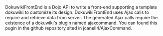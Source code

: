 DokuwikiFrontEnd is a Dojo API to write a front-end supporting a template dokuwiki to customize its design. DokuwikiFrontEnd uses Ajax calls to require and retrieve data from server. The generated Ajax calls  require the existence of a dokuwiki's plugin named ajaxcommand. You can found this pugin in the github repository sited in jcanell4/AjaxCommand.

